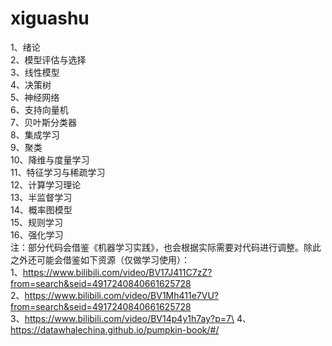 # xiguashu
1、绪论\
2、模型评估与选择\
3、线性模型\
4、决策树\
5、神经网络\
6、支持向量机\
7、贝叶斯分类器\
8、集成学习\
9、聚类\
10、降维与度量学习\
11、特征学习与稀疏学习\
12、计算学习理论\
13、半监督学习\
14、概率图模型\
15、规则学习\
16、强化学习\
注：部分代码会借鉴《机器学习实践》，也会根据实际需要对代码进行调整。除此之外还可能会借鉴如下资源（仅做学习使用）：\
1、https://www.bilibili.com/video/BV17J411C7zZ?from=search&seid=4917240840661625728 \
2、https://www.bilibili.com/video/BV1Mh411e7VU?from=search&seid=4917240840661625728 \
3、https://www.bilibili.com/video/BV14p4y1h7ay?p=7\
4、https://datawhalechina.github.io/pumpkin-book/#/
